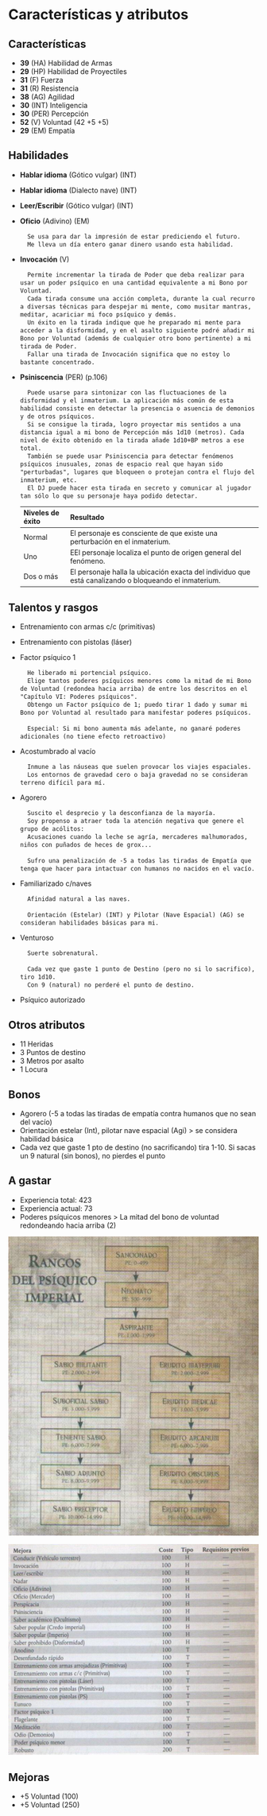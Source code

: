 # Características y atributos

## Características

- **39** (HA) Habilidad de Armas
- **29** (HP) Habilidad de Proyectiles
- **31** (F) Fuerza
- **31** (R) Resistencia
- **38** (AG) Agilidad
- **30** (INT) Inteligencia
- **30** (PER) Percepción
- **52** (V) Voluntad (42 +5 +5)
- **29** (EM) Empatía

## Habilidades

- **Hablar idioma** (Gótico vulgar) (INT)
- **Hablar idioma** (Dialecto nave) (INT)
- **Leer/Escribir** (Gótico vulgar) (INT)
- **Oficio** (Adivino) (EM)

		Se usa para dar la impresión de estar prediciendo el futuro.
		Me lleva un día entero ganar dinero usando esta habilidad.
	
- **Invocación** (V)

		Permite incrementar la tirada de Poder que deba realizar para usar un poder psíquico en una cantidad equivalente a mi Bono por Voluntad.
		Cada tirada consume una acción completa, durante la cual recurro a diversas técnicas para despejar mi mente, como musitar mantras, meditar, acariciar mi foco psíquico y demás.
		Un éxito en la tirada indique que he preparado mi mente para acceder a la disformidad, y en el asalto siguiente podré añadir mi Bono por Voluntad (además de cualquier otro bono pertinente) a mi tirada de Poder.
		Fallar una tirada de Invocación significa que no estoy lo bastante concentrado.
	
- **Psiniscencia** (PER) (p.106)

		Puede usarse para sintonizar con las fluctuaciones de la disformidad y el inmaterium. La aplicación más común de esta habilidad consiste en detectar la presencia o asuencia de demonios y de otros psíquicos.
		Si se consigue la tirada, logro proyectar mis sentidos a una distancia igual a mi bono de Percepción más 1d10 (metros). Cada nivel de éxito obtenido en la tirada añade 1d10+BP metros a ese total.
		También se puede usar Psiniscencia para detectar fenómenos psíquicos inusuales, zonas de espacio real que hayan sido "perturbadas", lugares que bloqueen o protejan contra el flujo del inmaterium, etc.
		El DJ puede hacer esta tirada en secreto y comunicar al jugador tan sólo lo que su personaje haya podido detectar.
	
	
	Niveles de éxito|Resultado
	---|---
	Normal|El personaje es consciente de que existe una perturbación en el inmaterium.
	Uno|EEl personaje localiza el punto de origen general del fenómeno.
	Dos o más|El personaje halla la ubicación exacta del individuo que está canalizando o bloqueando el inmaterium.
	

## Talentos y rasgos

- Entrenamiento con armas c/c (primitivas)
- Entrenamiento con pistolas (láser)
- Factor psíquico 1

		He liberado mi portencial psíquico.
		Elige tantos poderes psíquicos menores como la mitad de mi Bono de Voluntad (redondea hacia arriba) de entre los descritos en el "Capítulo VI: Poderes psíquicos".
		Obtengo un Factor psíquico de 1; puedo tirar 1 dado y sumar mi Bono por Voluntad al resultado para manifestar poderes psíquicos.
		
		Especial: Si mi bono aumenta más adelante, no ganaré poderes adicionales (no tiene efecto retroactivo)
		
- Acostumbrado al vacío
	
		Inmune a las náuseas que suelen provocar los viajes espaciales.
		Los entornos de gravedad cero o baja gravedad no se consideran terreno difícil para mí.
		
- Agorero

		Suscito el desprecio y la desconfianza de la mayoría.
		Soy propenso a atraer toda la atención negativa que genere el grupo de acólitos:
		Acusaciones cuando la leche se agría, mercaderes malhumorados, niños con puñados de heces de grox...
		
		Sufro una penalización de -5 a todas las tiradas de Empatía que tenga que hacer para intactuar con humanos no nacidos en el vacío.
		
- Familiarizado c/naves

		Afinidad natural a las naves.
		
		Orientación (Estelar) (INT) y Pilotar (Nave Espacial) (AG) se consideran habilidades básicas para mi.
		
- Venturoso

		Suerte sobrenatural.
		
		Cada vez que gaste 1 punto de Destino (pero no si lo sacrifico), tiro 1d10.
		Con 9 (natural) no perderé el punto de destino.
		
- Psíquico autorizado

## Otros atributos

- 11 Heridas
- 3 Puntos de destino
- 3 Metros por asalto
- 1 Locura

## Bonos

- Agorero (-5 a todas las tiradas de empatía contra humanos que no sean del vacío)
- Orientación estelar (Int), pilotar nave espacial (Agi) > se considera habilidad básica
- Cada vez que gaste 1 pto de destino (no sacrificando) tira 1-10. Si sacas un 9 natural (sin bonos), no pierdes el punto

## A gastar

- Experiencia total: 423
- Experiencia actual: 73
- Poderes psíquicos menores > La mitad del bono de voluntad redondeando hacia arriba (2)

![](../Img/Rangos.png)

![](../Img/MejorasSancionado.png)

## Mejoras

- +5 Voluntad (100)
- +5 Voluntad (250)
